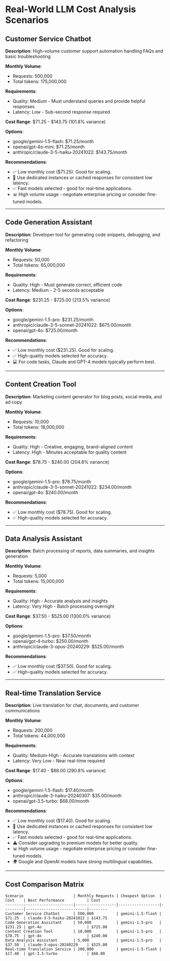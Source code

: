 # Real-World LLM Cost Analysis Scenarios

## Customer Service Chatbot

**Description**: High-volume customer support automation handling FAQs and basic troubleshooting

**Monthly Volume**:
- Requests: 500,000
- Total tokens: 175,000,000

**Requirements**:
- Quality: Medium - Must understand queries and provide helpful responses
- Latency: Low - Sub-second response required

**Cost Range**: $71.25 - $143.75 (101.8% variance)

**Options**:
- google/gemini-1.5-flash: $71.25/month
- openai/gpt-4o-mini: $71.25/month
- anthropic/claude-3-5-haiku-20241022: $143.75/month

**Recommendations**:
- ✅ Low monthly cost ($71.25). Good for scaling.
- 🚀 Use dedicated instances or cached responses for consistent low latency.
- ✅ Fast models selected - good for real-time applications.
- 📊 High volume usage - negotiate enterprise pricing or consider fine-tuned models.

---

## Code Generation Assistant

**Description**: Developer tool for generating code snippets, debugging, and refactoring

**Monthly Volume**:
- Requests: 50,000
- Total tokens: 65,000,000

**Requirements**:
- Quality: High - Must generate correct, efficient code
- Latency: Medium - 2-5 seconds acceptable

**Cost Range**: $231.25 - $725.00 (213.5% variance)

**Options**:
- google/gemini-1.5-pro: $231.25/month
- anthropic/claude-3-5-sonnet-20241022: $675.00/month
- openai/gpt-4o: $725.00/month

**Recommendations**:
- ✅ Low monthly cost ($231.25). Good for scaling.
- ✅ High-quality models selected for accuracy.
- 💻 For code tasks, Claude and GPT-4 models typically perform best.

---

## Content Creation Tool

**Description**: Marketing content generator for blog posts, social media, and ad copy

**Monthly Volume**:
- Requests: 10,000
- Total tokens: 18,000,000

**Requirements**:
- Quality: High - Creative, engaging, brand-aligned content
- Latency: High - Minutes acceptable for quality content

**Cost Range**: $78.75 - $240.00 (204.8% variance)

**Options**:
- google/gemini-1.5-pro: $78.75/month
- anthropic/claude-3-5-sonnet-20241022: $234.00/month
- openai/gpt-4o: $240.00/month

**Recommendations**:
- ✅ Low monthly cost ($78.75). Good for scaling.
- ✅ High-quality models selected for accuracy.

---

## Data Analysis Assistant

**Description**: Batch processing of reports, data summaries, and insights generation

**Monthly Volume**:
- Requests: 5,000
- Total tokens: 15,000,000

**Requirements**:
- Quality: High - Accurate analysis and insights
- Latency: Very High - Batch processing overnight

**Cost Range**: $37.50 - $525.00 (1300.0% variance)

**Options**:
- google/gemini-1.5-pro: $37.50/month
- openai/gpt-4-turbo: $250.00/month
- anthropic/claude-3-opus-20240229: $525.00/month

**Recommendations**:
- ✅ Low monthly cost ($37.50). Good for scaling.
- ✅ High-quality models selected for accuracy.

---

## Real-time Translation Service

**Description**: Live translation for chat, documents, and customer communications

**Monthly Volume**:
- Requests: 200,000
- Total tokens: 44,000,000

**Requirements**:
- Quality: Medium-High - Accurate translations with context
- Latency: Very Low - Near real-time required

**Cost Range**: $17.40 - $68.00 (290.8% variance)

**Options**:
- google/gemini-1.5-flash: $17.40/month
- anthropic/claude-3-haiku-20240307: $35.00/month
- openai/gpt-3.5-turbo: $68.00/month

**Recommendations**:
- ✅ Low monthly cost ($17.40). Good for scaling.
- 🚀 Use dedicated instances or cached responses for consistent low latency.
- ✅ Fast models selected - good for real-time applications.
- ⚠️ Consider upgrading to premium models for better quality.
- 📊 High volume usage - negotiate enterprise pricing or consider fine-tuned models.
- 🌍 Google and OpenAI models have strong multilingual capabilities.

---

## Cost Comparison Matrix

```
Scenario                      | Monthly Requests | Cheapest Option  | Cost    | Best Performance          | Cost
------------------------------|------------------|------------------|---------|---------------------------|--------
Customer Service Chatbot      | 500,000          | gemini-1.5-flash | $71.25  | claude-3-5-haiku-20241022 | $143.75
Code Generation Assistant     | 50,000           | gemini-1.5-pro   | $231.25 | gpt-4o                    | $725.00
Content Creation Tool         | 10,000           | gemini-1.5-pro   | $78.75  | gpt-4o                    | $240.00
Data Analysis Assistant       | 5,000            | gemini-1.5-pro   | $37.50  | claude-3-opus-20240229    | $525.00
Real-time Translation Service | 200,000          | gemini-1.5-flash | $17.40  | gpt-3.5-turbo             | $68.00
```
